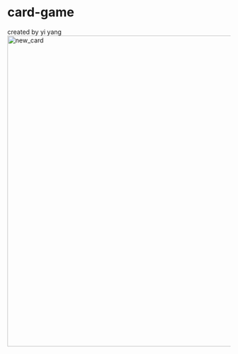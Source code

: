 # card-game
created by yi yang
<img width="704" alt="new_card" src="https://github.com/yiyanglaw/card-game/assets/103878931/6fc85f07-5e59-43e5-ac2f-3e131233949e">
